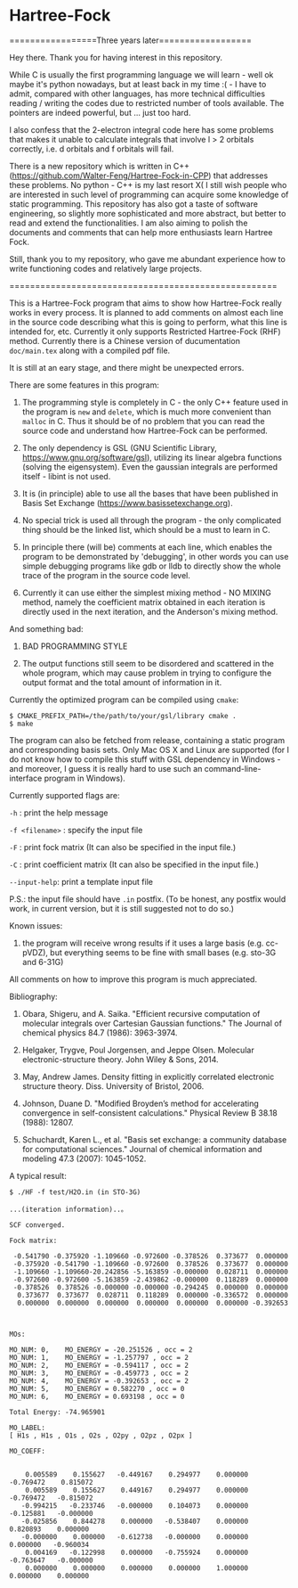 # Hartree-Fock
=================Three years later==================

Hey there. Thank you for having interest in this repository. 

While C is usually the first programming language we will learn - well ok maybe it's python nowadays, but at least back in my time :( - I have to admit, compared with other languages, has more technical difficulties reading / writing the codes due to restricted number of tools available. The pointers are indeed powerful, but ... just too hard.

I also confess that the 2-electron integral code here has some problems that makes it unable to calculate integrals that involve l > 2 orbitals correctly, i.e. d orbitals and f orbitals will fail.

There is a new repository which is written in C++ (https://github.com/Walter-Feng/Hartree-Fock-in-CPP) that addresses these problems. No python - C++ is my last resort X(  I still wish people who are interested in such level of programming can acquire some knowledge of static programming. This repository has also got a taste of software engineering, so slightly more sophisticated and more abstract, but better to read and extend the functionalities. I am also aiming to polish the documents and comments that can help more enthusiasts learn Hartree Fock.

Still, thank you to my repository, who gave me abundant experience how to write functioning codes and relatively large projects.

====================================================

This is a Hartree-Fock program that aims to show how Hartree-Fock really works in every process. It is planned to add comments on almost each line in the source code describing what this is going to perform, what this line is intended for, etc. Currently it only supports Restricted Hartree-Fock (RHF) method. Currently there is a Chinese version of ducumentation  `doc/main.tex` along with a compiled pdf file.

It is still at an eary stage, and there might be unexpected errors.

There are some features in this program:

  1. The programming style is completely in C - the only C++ feature used in the program is `new` and `delete`, which is much more convenient than `malloc` in C. Thus it should be of no problem that you can read the source code and understand how Hartree-Fock can be performed.

  2. The only dependency is GSL (GNU Scientific Library, https://www.gnu.org/software/gsl), utilizing its linear algebra functions (solving the eigensystem). Even the gaussian integrals are performed itself - libint is not used.

  3. It is (in principle) able to use all the bases that have been published in Basis Set Exchange (https://www.basissetexchange.org).

  4. No special trick is used all through the program - the only complicated thing should be the linked list, which should be a must to learn in C.

  5. In principle there (will be) comments at each line, which enables the program to be demonstrated by 'debugging', in other words you can use simple debugging programs like gdb or lldb to directly show the whole trace of the program in the source code level.
  
  6. Currently it can use either the simplest mixing method - NO MIXING method, namely the coefficient matrix obtained in each iteration is directly used in the next iteration, and the Anderson's mixing method.

And something bad:

  1. BAD PROGRAMMING STYLE

  2. The output functions still seem to be disordered and scattered in the whole program, which may cause problem in trying to configure the output format and the total amount of information in it.

Currently the optimized program can be compiled using `cmake`:
```
$ CMAKE_PREFIX_PATH=/the/path/to/your/gsl/library cmake .
$ make
```

The program can also be fetched from release, containing a static program and corresponding basis sets. Only Mac OS X and Linux are supported (for I do not know how to compile this stuff with GSL dependency in Windows - and moreover, I guess it is really hard to use such an command-line-interface program in Windows).

Currently supported flags are:

  `-h` : print the help message
  
  `-f <filename>` : specify the input file
  
  `-F` : print fock matrix (It can also be specified in the input file.)
  
  `-C` : print coefficient matrix (It can also be specified in the input file.)
  
  `--input-help`: print a template input file
  
  P.S.: the input file should have `.in` postfix. (To be honest, any postfix would work, in current version, but it is still suggested not to do so.)
  
Known issues:
  1. the program will receive wrong results if it uses a large basis (e.g. cc-pVDZ), but everything seems to be fine with small bases (e.g. sto-3G and 6-31G)

All comments on how to improve this program is much appreciated.

Bibliography:

1. Obara, Shigeru, and A. Saika. "Efficient recursive computation of molecular integrals over Cartesian Gaussian functions." The Journal of chemical physics 84.7 (1986): 3963-3974.

2. Helgaker, Trygve, Poul Jorgensen, and Jeppe Olsen. Molecular electronic-structure theory. John Wiley & Sons, 2014.

3. May, Andrew James. Density fitting in explicitly correlated electronic structure theory. Diss. University of Bristol, 2006.

4. Johnson, Duane D. "Modified Broyden’s method for accelerating convergence in self-consistent calculations." Physical Review B 38.18 (1988): 12807.

5. Schuchardt, Karen L., et al. "Basis set exchange: a community database for computational sciences." Journal of chemical information and modeling 47.3 (2007): 1045-1052.

A typical result:
```
$ ./HF -f test/H2O.in (in STO-3G)
```
```
...(iteration information)..。

SCF converged.

Fock matrix:

 -0.541790 -0.375920 -1.109660 -0.972600 -0.378526  0.373677  0.000000
 -0.375920 -0.541790 -1.109660 -0.972600  0.378526  0.373677  0.000000
 -1.109660 -1.109660-20.242856 -5.163859 -0.000000  0.028711  0.000000
 -0.972600 -0.972600 -5.163859 -2.439862 -0.000000  0.118289  0.000000
 -0.378526  0.378526 -0.000000 -0.000000 -0.294245  0.000000  0.000000
  0.373677  0.373677  0.028711  0.118289  0.000000 -0.336572  0.000000
  0.000000  0.000000  0.000000  0.000000  0.000000  0.000000 -0.392653



MOs:

MO_NUM: 0,    MO_ENERGY = -20.251526 , occ = 2
MO_NUM: 1,    MO_ENERGY = -1.257797 , occ = 2
MO_NUM: 2,    MO_ENERGY = -0.594117 , occ = 2
MO_NUM: 3,    MO_ENERGY = -0.459773 , occ = 2
MO_NUM: 4,    MO_ENERGY = -0.392653 , occ = 2
MO_NUM: 5,    MO_ENERGY = 0.582270 , occ = 0
MO_NUM: 6,    MO_ENERGY = 0.693198 , occ = 0

Total Energy: -74.965901

MO_LABEL:
[ H1s , H1s , O1s , O2s , O2py , O2pz , O2px ]

MO_COEFF:


    0.005589    0.155627   -0.449167    0.294977    0.000000   -0.769472    0.815072
    0.005589    0.155627    0.449167    0.294977    0.000000   -0.769472   -0.815072
   -0.994215   -0.233746   -0.000000    0.104073    0.000000   -0.125881   -0.000000
   -0.025856    0.844278    0.000000   -0.538407    0.000000    0.820893    0.000000
   -0.000000    0.000000   -0.612738   -0.000000    0.000000    0.000000   -0.960034
    0.004169   -0.122998    0.000000   -0.755924    0.000000   -0.763647   -0.000000
    0.000000    0.000000    0.000000    0.000000    1.000000    0.000000    0.000000
```
